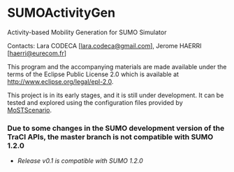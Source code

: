 # SUMOActivityGen
Activity-based Mobility Generation for SUMO Simulator

Contacts: Lara CODECA [lara.codeca@gmail.com], Jerome HAERRI [haerri@eurecom.fr]

This program and the accompanying materials are made available under the
terms of the Eclipse Public License 2.0 which is available at http://www.eclipse.org/legal/epl-2.0.

This project is in its early stages, and it is still under development.
It can be tested and explored using the configuration files provided by [MoSTScenario](https://github.com/lcodeca/MoSTScenario).

### Due to some changes in the SUMO development version of the TraCI APIs, the master branch is not compatible with SUMO 1.2.0
* _Release v0.1 is compatible with SUMO 1.2.0_
